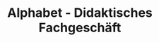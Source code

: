 ---
title: "Alphabet - Didaktisches Fachgeschäft"
url: /berlin/alphabet-didaktisches-fachgeschaeft/
shop: Bücher
---